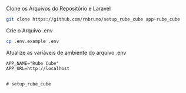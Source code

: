 
Clone os Arquivos do Repositório e Laravel
```sh
git clone https://github.com/rnbruno/setup_rube_cube app-rube_cube
```


Crie o Arquivo .env
```sh
cp .env.example .env
```

Atualize as variáveis de ambiente do arquivo .env
```dosini
APP_NAME="Rube Cube"
APP_URL=http://localhost


# setup_rube_cube
